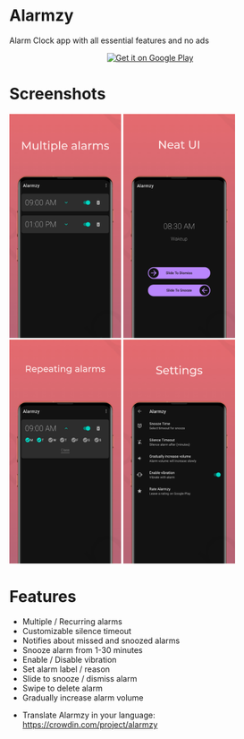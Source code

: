 # Alarmzy

Alarm Clock app with all essential features and no ads

<p align="center">
  <a href='https://play.google.com/store/apps/details?id=com.pk.alarmzy&pcampaignid=pcampaignidMKT-Other-global-all-co-prtnr-py-PartBadge-Mar2515-1'><img alt='Get it on Google Play' src='https://play.google.com/intl/en_us/badges/static/images/badges/en_badge_web_generic.png'/>
  </a>
</p>

# Screenshots

<img src="screenshots/AllAlarms.jpeg" height="400" alt="Screenshot"/> <img src="screenshots/AlarmTrigger.jpeg" height="400" alt="Screenshot"/> <img src="screenshots/RepeatingAlarms.jpeg" height="400" alt="Screenshot"/> <img src="screenshots/Settings.jpeg" height="400" alt="Screenshot"/>


# Features

- Multiple / Recurring alarms
- Customizable silence timeout
- Notifies about missed and snoozed alarms
- Snooze alarm from 1-30 minutes
- Enable / Disable vibration
- Set alarm label / reason 
- Slide to snooze / dismiss alarm
- Swipe to delete alarm
- Gradually increase alarm volume

* Translate Alarmzy in your language:
https://crowdin.com/project/alarmzy
